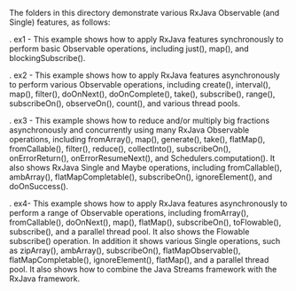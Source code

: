 The folders in this directory demonstrate various RxJava Observable
(and Single) features, as follows:

. ex1 - This example shows how to apply RxJava features synchronously
        to perform basic Observable operations, including just(),
        map(), and blockingSubscribe().

. ex2 - This example shows how to apply RxJava features asynchronously
        to perform various Observable operations, including create(),
        interval(), map(), filter(), doOnNext(), doOnComplete(),
        take(), subscribe(), range(), subscribeOn(), observeOn(),
        count(), and various thread pools.

. ex3 - This example shows how to reduce and/or multiply big fractions
        asynchronously and concurrently using many RxJava Observable
        operations, including fromArray(), map(), generate(), take(),
        flatMap(), fromCallable(), filter(), reduce(), collectInto(),
        subscribeOn(), onErrorReturn(), onErrorResumeNext(), and
        Schedulers.computation().  It also shows RxJava Single and
        Maybe operations, including fromCallable(), ambArray(),
        flatMapCompletable(), subscribeOn(), ignoreElement(), and
        doOnSuccess().

. ex4- This example shows how to apply RxJava features asynchronously
       to perform a range of Observable operations, including
       fromArray(), fromCallable(), doOnNext(), map(), flatMap(),
       subscribeOn(), toFlowable(), subscribe(), and a parallel thread
       pool.  It also shows the Flowable subscribe() operation.  In
       addition it shows various Single operations, such as
       zipArray(), ambArray(), subscribeOn(), flatMapObservable(),
       flatMapCompletable(), ignoreElement(), flatMap(), and a
       parallel thread pool.  It also shows how to combine the Java
       Streams framework with the RxJava framework.
